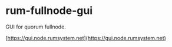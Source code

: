 # rum-fullnode-gui

GUI for quorum fullnode.

[https://gui.node.rumsystem.net](https://gui.node.rumsystem.net)